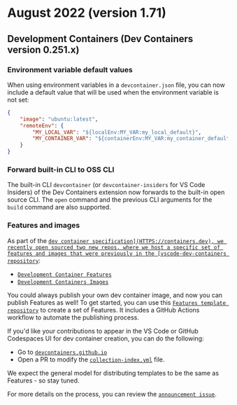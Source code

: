 # August 2022 (version 1.71)

## Development Containers (Dev Containers version 0.251.x)

### Environment variable default values

When using environment variables in a `devcontainer.json` file, you can now include a default value that will be used when the environment variable is not set:

```json
{
    "image": "ubuntu:latest",
    "remoteEnv": {
        "MY_LOCAL_VAR": "${localEnv:MY_VAR:my_local_default}",
        "MY_CONTAINER_VAR": "${containerEnv:MY_VAR:my_container_default}"
    }
}
```

### Forward built-in CLI to OSS CLI

The built-in CLI `devcontainer` (or `devcontainer-insiders` for VS Code Insiders) of the Dev Containers extension now forwards to the built-in open source CLI. The `open` command and the previous CLI arguments for the `build` command are also supported.

### Features and images

As part of the [`dev container specification](HTTPS://containers.dev), we recently open sourced two new repos, where we host a specific set of features and images that were previously in the [vscode-dev-containers repository`](HTTPS://github.com/microsoft/vscode-dev-containers/issues/1589):

* [`Development Container Features`](HTTPS://github.com/devcontainers/features)
* [`Development Containers Images`](HTTPS://github.com/devcontainers/images)

You could always publish your own dev container image, and now you can publish Features as well! To get started, you can use this [`Features template repository`](HTTPS://github.com/devcontainers/feature-template) to create a set of Features. It includes a GitHub Actions workflow to automate the publishing process.

If you'd like your contributions to appear in the VS Code or GitHub Codespaces UI for dev container creation, you can do the following:

* Go to [`devcontainers.github.io`](HTTPS://github.com/devcontainers/devcontainers.github.io)
* Open a PR to modify the [`collection-index.yml`](HTTPS://github.com/devcontainers/devcontainers.github.io/blob/gh-pages/_data/collection-index.yml) file.

We expect the general model for distributing templates to be the same as Features - so stay tuned.

For more details on the process, you can review the [`announcement issue`](HTTPS://github.com/microsoft/vscode-dev-containers/issues/1589).
